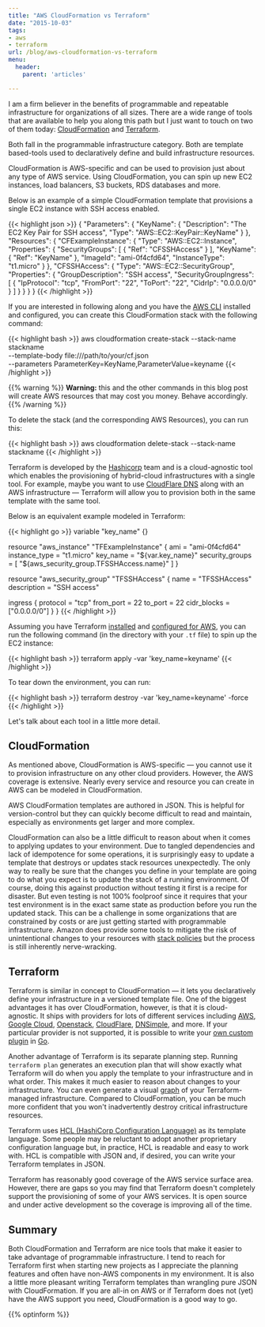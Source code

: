 ```yaml
---
title: "AWS CloudFormation vs Terraform"
date: "2015-10-03"
tags:
- aws
- terraform
url: /blog/aws-cloudformation-vs-terraform
menu:
  header:
    parent: 'articles'

---
```


I am a firm believer in the benefits of programmable and repeatable infrastructure for organizations of all sizes. There are a wide range of tools that are available to help you along this path but I just want to touch on two of them today: [CloudFormation](https://aws.amazon.com/cloudformation/) and [Terraform](https://terraform.io).

<!--more-->

Both fall in the programmable infrastructure category. Both are template based-tools used to declaratively define and build infrastructure resources.

CloudFormation is AWS-specific and can be used to provision just about any type of AWS service. Using CloudFormation, you can spin up new EC2 instances, load balancers, S3 buckets, RDS databases and more.

Below is an example of a simple CloudFormation template that provisions a single EC2 instance with SSH access enabled.

{{< highlight json >}}
{
  "Parameters": {
    "KeyName": {
      "Description": "The EC2 Key Pair for SSH access",
      "Type": "AWS::EC2::KeyPair::KeyName"
    }
  },
  "Resources": {
    "CFExampleInstance": {
      "Type": "AWS::EC2::Instance",
      "Properties": {
        "SecurityGroups": [ { "Ref": "CFSSHAccess" } ],
        "KeyName": { "Ref": "KeyName" },
        "ImageId": "ami-0f4cfd64",
        "InstanceType": "t1.micro"
      }
    },
    "CFSSHAccess": {
      "Type": "AWS::EC2::SecurityGroup",
      "Properties": {
        "GroupDescription": "SSH access",
        "SecurityGroupIngress": [ {
          "IpProtocol": "tcp",
          "FromPort": "22",
          "ToPort": "22",
          "CidrIp": "0.0.0.0/0"
        } ]
      }
    }
  }
}
{{< /highlight >}}

If you are interested in following along and you have the [AWS CLI](https://aws.amazon.com/cli/) installed and configured, you can create this CloudFormation stack with the following command:

{{< highlight bash >}}
aws cloudformation create-stack --stack-name stackname \
  --template-body file:///path/to/your/cf.json \
  --parameters ParameterKey=KeyName,ParameterValue=keyname
{{< /highlight >}}

{{% warning %}}
**Warning:** this and the other commands in this blog post will create AWS resources that may cost you money. Behave accordingly.
{{% /warning %}}

To delete the stack (and the corresponding AWS Resources), you can run this:

{{< highlight bash >}}
aws cloudformation delete-stack --stack-name stackname
{{< /highlight >}}

Terraform is developed by the [Hashicorp](https://www.hashicorp.com) team and is a cloud-agnostic tool which enables the provisioning of hybrid-cloud infrastructures with a single tool. For example, maybe you want to use [CloudFlare DNS](https://www.cloudflare.com/dns) along with an AWS infrastructure &mdash; Terraform will allow you to provision both in the same template with the same tool.

Below is an equivalent example modeled in Terraform:

{{< highlight go >}}
variable "key_name" {}

resource "aws_instance" "TFExampleInstance" {
  ami = "ami-0f4cfd64"
  instance_type = "t1.micro"
  key_name = "${var.key_name}"
  security_groups = [ "${aws_security_group.TFSSHAccess.name}" ]
}

resource "aws_security_group" "TFSSHAccess" {
  name = "TFSSHAccess"
  description = "SSH access"

  ingress {
    protocol = "tcp"
    from_port = 22
    to_port = 22
    cidr_blocks = ["0.0.0.0/0"]
  }
}
{{< /highlight >}}

Assuming you have Terraform [installed](https://terraform.io/intro/getting-started/install.html) and [configured for AWS](https://terraform.io/docs/providers/aws/index.html), you can run the following command (in the directory with your `.tf` file) to spin up the EC2 instance:

{{< highlight bash >}}
terraform apply -var 'key_name=keyname'
{{< /highlight >}}

To tear down the environment, you can run:

{{< highlight bash >}}
terraform destroy -var 'key_name=keyname' -force
{{< /highlight >}}

Let's talk about each tool in a little more detail.

## CloudFormation

As mentioned above, CloudFormation is AWS-specific &mdash; you cannot use it to provision infrastructure on any other cloud providers. However, the AWS coverage is extensive. Nearly every service and resource you can create in AWS can be modeled in CloudFormation.

AWS CloudFormation templates are authored in JSON. This is helpful for version-control but they can quickly become difficult to read and maintain, especially as environments get larger and more complex. 

CloudFormation can also be a little difficult to reason about when it comes to applying updates to your environment. Due to tangled dependencies and lack of idempotence for some operations, it is surprisingly easy to update a template that destroys or updates stack resources unexpectedly. The only way to really be sure that the changes you define in your template are going to do what you expect is to update the stack of a running environment. Of course, doing this against production without testing it first is a recipe for disaster. But even testing is not 100% foolproof since it requires that your test environment is in the exact same state as production before you run the updated stack. This can be a challenge in some organizations that are constrained by costs or are just getting started with programmable infrastructure. Amazon does provide some tools to mitigate the risk of unintentional changes to your resources with [stack policies](http://docs.aws.amazon.com/AWSCloudFormation/latest/UserGuide/protect-stack-resources.html) but the process is still inherently nerve-wracking.

## Terraform 

Terraform is similar in concept to CloudFormation &mdash; it lets you declaratively define your infrastructure in a versioned template file. One of the biggest advantages it has over CloudFormation, however, is that it is cloud-agnostic. It ships with providers for lots of different services including [AWS](https://terraform.io/docs/providers/aws/index.html), [Google Cloud](https://terraform.io/docs/providers/google/index.html), [Openstack](https://terraform.io/docs/providers/openstack/index.html), [CloudFlare](https://terraform.io/docs/providers/cloudflare/index.html), [DNSimple](https://terraform.io/docs/providers/dnsimple/index.html), and more. If your particular provider is not supported, it is possible to write your [own custom plugin](https://terraform.io/docs/plugins/index.html) in [Go](https://golang.org).

Another advantage of Terraform is its separate planning step. Running `terraform plan` generates an execution plan that will show exactly what Terraform will do when you apply the template to your infrastructure and in what order. This makes it much easier to reason about changes to your infrastructure. You can even generate a visual [graph](https://terraform.io/docs/commands/graph.html) of your Terraform-managed infrastructure. Compared to CloudFormation, you can be much more confident that you won't inadvertently destroy critical infrastructure resources. 

Terraform uses [HCL (HashiCorp Configuration Language)](https://github.com/hashicorp/hcl) as its template language. Some people may be reluctant to adopt another proprietary configuration language but, in practice, HCL is readable and easy to work with. HCL is compatible with JSON and, if desired, you can write your Terraform templates in JSON.

Terraform has reasonably good coverage of the AWS service surface area. However, there are gaps so you may find that Terraform doesn't completely support the provisioning of some of your AWS services. It is open source and under active development so the coverage is improving all of the time.

## Summary

Both CloudFormation and Terraform are nice tools that make it easier to take advantage of programmable infrastructure. I tend to reach for Terraform first when starting new projects as I appreciate the planning features and often have non-AWS components in my environment. It is also a little more pleasant writing Terraform templates than wrangling pure JSON with CloudFormation. If you are all-in on AWS or if Terraform does not (yet) have the AWS support you need, CloudFormation is a good way to go.

{{% optinform %}}
